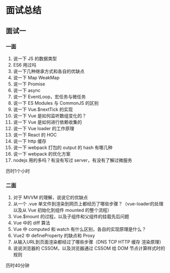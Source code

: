 # 面试总结

## 面试一

### 一面
1. 说一下 JS 的数据类型
2. ES6 用过吗
3. 说一下几种继承方式和各自的优缺点
4. 说一下 Map WeakMap
5. 说一下 Promise
6. 说一下 async
7. 说一下 EventLoop，宏任务与微任务
8. 说一下 ES Modules 与 CommonJS 的区别
9. 说一下 Vue.$nextTick 的实现
10. 说一下 Vue 是如何监听数组变化的？
11. 说一下 Vue 是如何进行依赖收集的
12. 说一下 Vue loader 的工作原理
13. 说一下 React 的 HOC
14. 说一下 http 缓存
15. 说一下 webpack 打包的 output 的 hash 有哪几种
16. 说一下 webpack 的优化方案
17. nodejs 用的多吗？有没有写过 server，有没有了解过微服务

历时1个小时

### 二面
1. 对于 MVVM 的理解，说说它的优缺点
2. 从一个 .vue 单文件到渲染到网页上都经历了哪些步骤？（vue-loader的处理以及从 Vue 初始化到组件 mounted 的整个流程）
3. Vue.$mount 的过程，以及子组件和父组件的挂载先后问题
4. Vue 中的 diff 算法
5. Vue 中 computed 和 watch 有什么区别，各自的实现原理是什么？
6. Vue2 中 defineProperty 的缺点和 Proxy
7. 从输入URL到页面渲染都经过了哪些步骤（DNS TCP HTTP 缓存 渲染原理）
8. 说说浏览器的 CSSOM，以及浏览器通过 CSSOM 给 DOM 节点计算样式时的规则

历时40分钟